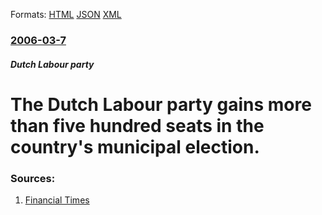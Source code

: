 
Formats: [HTML](/news/2006/03/7/the-dutch-labour-party-gains-more-than-five-hundred-seats-in-the-country-s-municipal-election.html)  [JSON](/news/2006/03/7/the-dutch-labour-party-gains-more-than-five-hundred-seats-in-the-country-s-municipal-election.json)  [XML](/news/2006/03/7/the-dutch-labour-party-gains-more-than-five-hundred-seats-in-the-country-s-municipal-election.xml)  

### [2006-03-7](/news/2006/03/7/index.md)

##### Dutch Labour party
#  The Dutch Labour party gains more than five hundred seats in the country's municipal election. 




### Sources:

1. [Financial Times](http://news.ft.com/cms/s/94591d3e-ae2c-11da-8ffb-0000779e2340.html)
